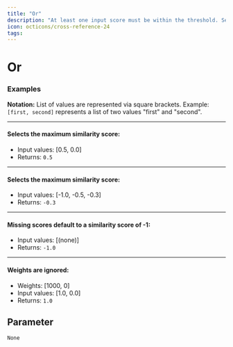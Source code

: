 ```yaml
---
title: "Or"
description: "At least one input score must be within the threshold. Selects the maximum score."
icon: octicons/cross-reference-24
tags: 
---
```

# Or
<!-- This file was generated - DO NOT CHANGE IT MANUALLY -->




### Examples

**Notation:** List of values are represented via square brackets. Example: `[first, second]` represents a list of two values "first" and "second".

---
#### Selects the maximum similarity score:

* Input values: [0.5, 0.0]
* Returns: `0.5`


---
#### Selects the maximum similarity score:

* Input values: [-1.0, -0.5, -0.3]
* Returns: `-0.3`


---
#### Missing scores default to a similarity score of -1:

* Input values: [(none)]
* Returns: `-1.0`


---
#### Weights are ignored:

* Weights: [1000, 0]
* Input values: [1.0, 0.0]
* Returns: `1.0`




## Parameter

`None`